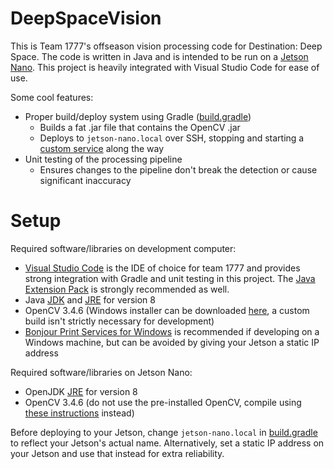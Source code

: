 # DeepSpaceVision

This is Team 1777's offseason vision processing code for Destination: Deep Space. The code is written in Java and is intended to be run on a [Jetson Nano](https://developer.nvidia.com/embedded/jetson-nano-developer-kit). This project is heavily integrated with Visual Studio Code for ease of use.

Some cool features:

- Proper build/deploy system using Gradle ([build.gradle](https://github.com/1777TheVikings/DeepSpaceVision/blob/master/build.gradle))
    - Builds a fat .jar file that contains the OpenCV .jar
    - Deploys to `jetson-nano.local` over SSH, stopping and starting a [custom service](https://github.com/1777TheVikings/DeepSpaceVision/blob/master/src/main/resources/vision-code.service) along the way
- Unit testing of the processing pipeline
    - Ensures changes to the pipeline don't break the detection or cause significant inaccuracy

# Setup

Required software/libraries on development computer:

- [Visual Studio Code](https://code.visualstudio.com/) is the IDE of choice for team 1777 and provides strong integration with Gradle and unit testing in this project. The [Java Extension Pack](https://marketplace.visualstudio.com/items?itemName=vscjava.vscode-java-pack) is strongly recommended as well.
- Java [JDK](https://www.oracle.com/technetwork/java/javase/downloads/jdk8-downloads-2133151.html) and [JRE](https://www.oracle.com/technetwork/java/javase/downloads/jre8-downloads-2133155.html) for version 8
- OpenCV 3.4.6 (Windows installer can be downloaded [here](https://opencv.org/releases/), a custom build isn't strictly necessary for development)
- [Bonjour Print Services for Windows](https://support.apple.com/kb/dl999) is recommended if developing on a Windows machine, but can be avoided by giving your Jetson a static IP address

Required software/libraries on Jetson Nano:

- OpenJDK [JRE](https://packages.ubuntu.com/bionic/openjdk-8-jre) for version 8
- OpenCV 3.4.6 (do not use the pre-installed OpenCV, compile using [these instructions](https://jkjung-avt.github.io/opencv-on-nano/) instead)

Before deploying to your Jetson, change `jetson-nano.local` in [build.gradle](https://github.com/1777TheVikings/DeepSpaceVision/blob/master/build.gradle) to reflect your Jetson's actual name. Alternatively, set a static IP address on your Jetson and use that instead for extra reliability.
